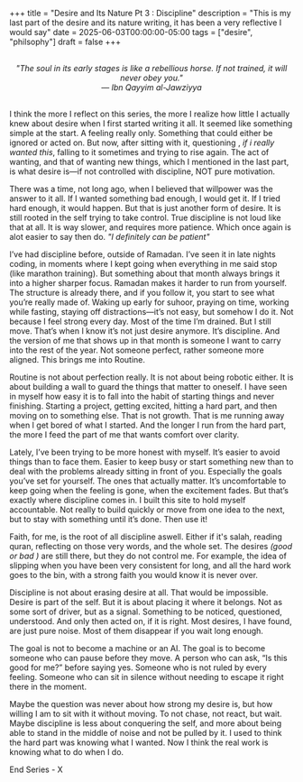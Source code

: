 +++
title = "Desire and Its Nature Pt 3 : Discipline"
description = "This is my last part of the desire and its nature writing, it has been a very reflective I would say"
date = 2025-06-03T00:00:00-05:00
tags = ["desire", "philsophy"]
draft = false
+++

<div style="text-align: center; font-style: italic; margin: 30px 0;">
"The soul in its early stages is like a rebellious horse. If not trained, it will never obey you."<br>
— Ibn Qayyim al-Jawziyya
</div>

I think the more I reflect on this series, the more I realize how little I actually knew about desire when I first started writing it all. It seemed like something simple at the start. A feeling really only. Something that could either be ignored or acted on. But now, after sitting with it, questioning , <i>if i really wanted this</i>, falling to it sometimes and trying to rise again. The act of wanting, and that of wanting new things, which I mentioned in the last part, is what desire is—if not controlled with discipline, NOT pure motivation.

There was a time, not long ago, when I believed that willpower was the answer to it all. If I wanted something bad enough, I would get it. If I tried hard enough, it would happen. But that is just another form of desire. It is still rooted in the self trying to take control. True discipline is not loud like that at all. It is way slower, and requires more patience. Which once again is alot easier to say then do. <i> "I definitely can be patient" </i> 

I’ve had discipline before, outside of Ramadan. I’ve seen it in late nights coding, in moments where I kept going when everything in me said stop (like marathon training). But something about that month always brings it into a higher sharper focus. Ramadan makes it harder to run from yourself. The structure is already there, and if you follow it, you start to see what you’re really made of. Waking up early for suhoor, praying on time, working while fasting, staying off distractions—it’s not easy, but somehow I do it. Not because I feel strong every day. Most of the time I’m drained. But I still move. That’s when I know it’s not just desire anymore. It’s discipline. And the version of me that shows up in that month is someone I want to carry into the rest of the year. Not someone perfect, rather someone more aligned. This brings me into Routine. 

Routine is not about perfection really. It is not about being robotic either. It is about building a wall to guard the things that matter to oneself. I have seen in myself how easy it is to fall into the habit of starting things and never finishing. Starting a project, getting excited, hitting a hard part, and then moving on to something else. That is not growth. That is me running away when I get bored of what I started. And the longer I run from the hard part, the more I feed the part of me that wants comfort over clarity.

Lately, I’ve been trying to be more honest with myself. It’s easier to avoid things than to face them. Easier to keep busy or start something new than to deal with the problems already sitting in front of you. Especially the goals you’ve set for yourself. The ones that actually matter. It’s uncomfortable to keep going when the feeling is gone, when the excitement fades. But that’s exactly where discipline comes in. I built this site to hold myself accountable. Not really to build quickly or move from one idea to the next, but to stay with something until it’s done. Then use it!

Faith, for me, is the root of all discipline aswell. Either if it's salah, reading quran, reflecting on those very words, and the whole set. The desires <i>(good or bad )</i> are still there, but they do not control me. For example, the idea of slipping when you have been very consistent for long, and all the hard work goes to the bin, with a strong faith you would know it is never over. 

Discipline is not about erasing desire at all. That would be impossible. Desire is part of the self. But it is about placing it where it belongs. Not as some sort of driver, but as a signal. Something to be noticed, questioned, understood. And only then acted on, if it is right. Most desires, I have found, are just pure noise. Most of them disappear if you wait long enough.

The goal is not to become a machine or an AI. The goal is to become someone who can pause before they move. A person who can ask, “Is this good for me?” before saying yes. Someone who is not ruled by every feeling. Someone who can sit in silence without needing to escape it right there in the moment.

Maybe the question was never about how strong my desire is, but how willing I am to sit with it without moving. To not chase, not react, but wait. Maybe discipline is less about conquering the self, and more about being able to stand in the middle of noise and not be pulled by it. I used to think the hard part was knowing what I wanted. Now I think the real work is knowing what to do when I do.

End Series - X